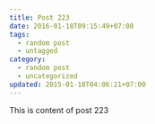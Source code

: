 ```yaml
---
title: Post 223
date: 2016-01-18T09:15:49+07:00
tags:
  - random post
  - untagged
category:
  - random post
  - uncategorized
updated: 2015-01-18T04:06:21+07:00
---
```

This is content of post 223